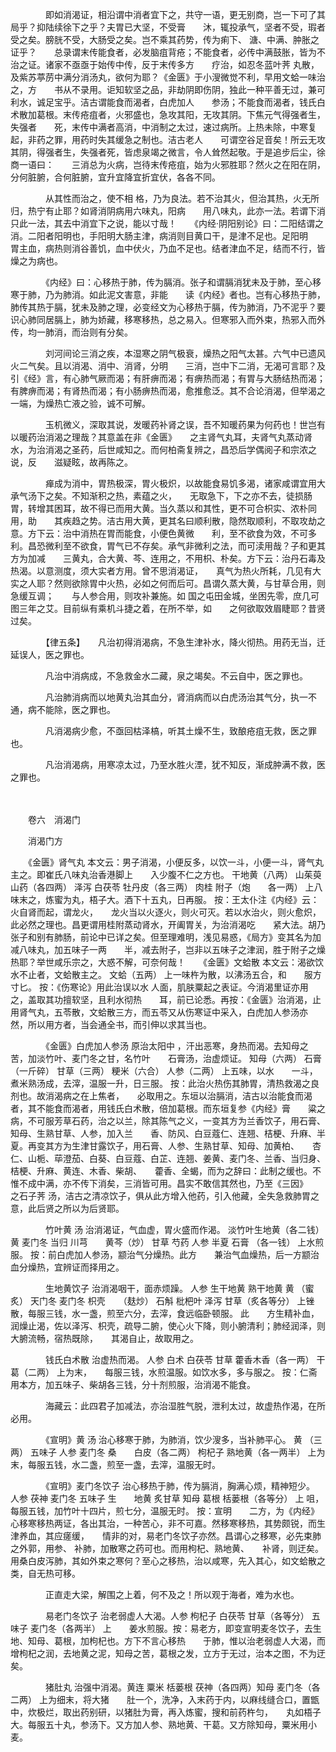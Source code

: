 <!-- { "loadSidebar": true } -->
　　　　即如消渴证，相沿谓中消者宜下之，共守一语，更无别商，岂一下可了其局乎？抑陆续徐下之乎？夫胃已大坚，不受膏　　沐，辄投承气，坚者不受，瑕者受之矣。膀胱不受，大肠受之矣。岂不乘其药势，传为痢下、 溏、中满、肿胀之证乎？　　总录谓末传能食者，必发脑疽背疮；不能食者，必传中满鼓胀，皆为不治之证。诸家不亟亟于始传中传，反于末传多方　　疗治，如忍冬蓝叶荠 丸散，及紫苏葶苈中满分消汤丸，欲何为耶？《金匮》于小溲微觉不利，早用文蛤一味治之，方　　书从不录用。讵知软坚之品，非劫阴即伤阴，独此一种平善无过，兼可利水，诚足宝乎。洁古谓能食而渴者，白虎加人　　参汤；不能食而渴者，钱氏白术散加葛根。末传疮疽者，火邪盛也，急攻其阳，无攻其阴。下焦元气得强者生，失强者　　死，末传中满者高消，中消制之太过，速过病所。上热未除，中寒复起，非药之罪，用药时失其缓急之制也。洁古老人　　可谓空谷足音矣！所云无攻其阴，得强者生，失强者死，皆虑泉竭之微言，令人耸然起敬。于是追步后尘，徐商一语曰：　　三消总为火病，岂待末传疮疽，始为火邪胜耶？然火之在阳在阴，分何脏腑，合何脏腑，宜升宜降宜折宜伏，各各不同。

　　　　从其性而治之，使不相 格，乃为良法。若不治其火，但治其热，火无所归，热宁有止耶？如肾消阴病用六味丸，阳病　　用八味丸，此亦一法。若谓下消只此一法，其去中消宜下之说，能以寸哉！　　《内经·阴阳别论》曰：二阳结谓之消。二阳者阳明也，手阳明大肠主津，病消则目黄口干，是津不足也。足阳明　　胃主血，病热则消谷善饥，血中伏火，乃血不足也。结者津血不足，结而不行，皆燥之为病也。

　　　　《内经》曰：心移热于肺，传为膈消。张子和谓膈消犹未及于肺，至心移寒于肺，乃为肺消。如此泥文害意，非能　　读《内经》者也。岂有心移热于肺，肺传其热于膈，犹未及肺之理，必变经文为心移热于膈，传为肺消，乃不泥乎？要　　识心肺同居膈上，肺为娇藏，移寒移热，总之易入。但寒邪入而外束，热邪入而外传，均一肺消，而治则有分矣。

　　　　刘河间论三消之疾，本湿寒之阴气极衰，燥热之阳气太甚。六气中已遗风火二气矣。且以消渴、消中、消肾，分明　　三消，岂中下二消，无渴可言耶？及引《经》言，有心肺气厥而渴；有肝痹而渴；有痹热而渴；有胃与大肠结热而渴；　　有脾痹而渴；有肾热而渴；有小肠痹热而渴，愈推愈泛。其不合论消渴，但举渴之一端，为燥热亡液之验，诚不可解。

　　　　玉机微义，深取其说，发暖药补肾之误，吾不知暖药果为何药也！世岂有以暖药治消渴之理哉？其意盖在非《金匮》　　之主肾气丸耳，夫肾气丸蒸动肾水，为治消渴之圣药，后世咸知之。而何柏斋复辨之，昌恐后学偶阅子和宗浓之说，反　　滋疑眩，故再陈之。

　　　　瘅成为消中，胃热极深，胃火极炽，以故能食易饥多渴，诸家咸谓宜用大承气汤下之矣。不知渐积之热，素蕴之火，　　无取急下，下之亦不去，徒损肠胃，转增其困耳，故不得已而用大黄。当久蒸以和其性，更不可合枳实、浓朴同用，助　　其疾趋之势。洁古用大黄，更其名曰顺利散，隐然取顺利，不取攻劫之意。方下云：治中消热在胃而能食，小便色黄微　　利，至不欲食为效，不可多利。昌恐微利至不欲食，胃气已不存矣。承气非微利之法，而可渎用哉？子和更其方为加减　　三黄丸，合大黄、芩、连用之，不用枳、朴矣。方下云：治丹石毒及热渴。以意测度，须大实者方用。曾不思消渴证，　　真气为热火所耗，几见有大实之人耶？然则欲除胃中火热，必如之何而后可。昌谓久蒸大黄，与甘草合用，则急缓互调；　　与人参合用，则攻补兼施。如 国之屯田金城，坐困先零，庶几可图三年之艾。目前纵有乘机斗捷之着，在所不举，如　　之何欲取效眉睫耶？昔贤过矣。

　　　　【律五条】　　凡治初得消渴病，不急生津补水，降火彻热。用药无当，迁延误人，医之罪也。

　　　　凡治中消病成，不急救金水二藏，泉之竭矣。不云自中，医之罪也。

　　　　凡治肺消病而以地黄丸治其血分，肾消病而以白虎汤治其气分，执一不通，病不能除，医之罪也。

　　　　凡消渴病少愈，不亟回枯泽槁，听其土燥不生，致酿疮疽无救，医之罪也。

　　　　凡治消渴病，用寒凉太过，乃至水胜火湮，犹不知反，渐成肿满不救，医之罪也。

　　　　

　　卷六　消渴门　　

　　消渴门方　　

　　《金匮》肾气丸 本文云：男子消渴，小便反多，以饮一斗，小便一斗，肾气丸主之。即崔氏八味丸治香港脚上　　入少腹不仁之方也。 干地黄（八两） 山茱萸 山药（各四两） 泽泻 白茯苓 牡丹皮（各三两） 肉桂 附子（炮　　各一两） 上八味末之，炼蜜为丸，梧子大。酒下十五丸，日再服。 按：王太仆注《内经》云：火自肾而起，谓龙火，　　龙火当以火逐火，则火可灭。若以水治火，则火愈炽，此必然之理也。昌更谓用桂附蒸动肾水，开阖胃关，为治消渴吃　　紧大法。胡乃张子和别有肺肠，前论中已详之矣。但至理难明，浅见易惑，《局方》变其名为加减八味丸，加五味子一两　　半，减去附子，岂非以五味子之津润，胜于附子之燥热耶？举世咸乐宗之，大惑不解，可奈何哉！　　《金匮》文蛤散 本文云：渴欲饮水不止者，文蛤散主之。 文蛤（五两） 上一味杵为散，以沸汤五合，和　　服方寸匕。 按：《伤寒论》用此治误以水 人面，肌肤粟起之表证。今消渴里证亦用之，盖取其功擅软坚，且利水彻热　　耳，前已论悉。再按：《金匮》治消渴，止用肾气丸，五苓散，文蛤散三方，而五苓又从伤寒证中采入，白虎加人参汤亦　　然，所以用方者，当会通全书，而引伸以求其当也。

　　　　《金匮》白虎加人参汤 原治太阳中 ，汗出恶寒，身热而渴。去知母之苦，加淡竹叶、麦门冬之甘，名竹叶　　石膏汤，治虚烦证。 知母（六两） 石膏（一斤碎） 甘草（三两） 粳米（六合） 人参（二两） 上五味，以水　　一斗，煮米熟汤成，去滓，温服一升，日三服。 按：此治火热伤其肺胃，清热救渴之良剂也。故消渴病之在上焦者，　　必取用之。东垣以治膈消，洁古以治能食而渴者，其不能食而渴者，用钱氏白术散，倍加葛根。而东垣复参《内经》膏　　粱之病，不可服芳草石药，治之以兰，除其陈气之义，一变其方为兰香饮子，用石膏、知母、生熟甘草、人参，加入兰　　香、防风、白豆蔻仁、连翘、桔梗、升麻、半夏。再变其方为生津甘露饮子，用石膏、人参、生熟甘草、知母、加黄柏、　　杏仁、山栀、荜澄茄、白葵、白豆蔻、白芷、连翘、姜黄、麦门冬、兰香、当归身、桔梗、升麻、黄连、木香、柴胡、　　藿香、全蝎，而为之辞曰：此制之缓也。不惟不成中满，亦不传下消矣，三消皆可用。昌实不敢信其然也，乃至《三因》　　之石子荠 汤，洁古之清凉饮子，俱从此方增入他药，引入他藏，全失急救肺胃之意，此后贤之所以为后贤耶。

　　　　竹叶黄 汤 治消渴证，气血虚，胃火盛而作渴。 淡竹叶生地黄（各二钱） 黄 麦门冬 当归 川芎　　黄芩（炒） 甘草 芍药 人参 半夏 石膏 （各一钱） 上水煎服。 按：前白虎加人参汤，颛治气分燥热。此方　　兼治气血燥热，后一方颛治血分燥热，宜辨证而择用之。

　　　　生地黄饮子 治消渴咽干，面赤烦躁。 人参 生干地黄 熟干地黄 黄 （蜜炙） 天门冬 麦门冬 枳壳　　（麸炒） 石斛 枇杷叶 泽泻 甘草（炙各等分） 上锉散，每服三钱，水一盏，煎至六分，去滓，食远临卧顿服。 此　　方生精补血，润燥止渴，佐以泽泻、枳壳，疏导二腑，使心火下降，则小腑清利；肺经润泽，则大腑流畅，宿热既除，　　其渴自止，故取用之。

　　　　钱氏白术散 治虚热而渴。 人参 白术 白茯苓 甘草 藿香木香（各一两） 干葛（二两） 上为末，　　每服三钱，水煎温服。如饮水多，多与服之。 按：仁斋用本方，加五味子、柴胡各三钱，分十剂煎服，治消渴不能食。

　　　　海藏云：此四君子加减法，亦治湿胜气脱，泄利太过，故虚热作渴，在所必用。

　　　　《宣明》黄 汤 治心移寒于肺，为肺消，饮少溲多，当补肺平心。 黄 （三两） 五味子 人参 麦门冬 桑　　白皮（各二两） 枸杞子 熟地黄（各一两半） 上为末，每服五钱，水二盏，煎至一盏，去滓，温服无时。

　　　　《宣明》麦门冬饮子 治心移热于肺，传为膈消，胸满心烦，精神短少。 人参 茯神 麦门冬 五味子 生　　地黄 炙甘草 知母 葛根 栝蒌根（各等分） 上 咀，每服五钱，加竹叶十四片，煎七分，温服无时。 按：宣明　　二方，为《内经》心移寒移热两证，各出其治，一种苦心，非不可嘉。然移寒移热，其势颇锐，而生津养血，其应瘥缓，　　情非的对，易老门冬饮子亦然。昌谓心之移寒，必先束肺之外郭，用参、 补肺，加散寒之药可也。而用枸杞、熟地黄、　　补肾，则迂矣。用桑白皮泻肺，其如外束之寒何？至心之移热，治以咸寒，先入其心，如文蛤散之类，自无热可移。

　　　　正直走大梁，解围之上着，何不及之！所以观于海者，难为水也。

　　　　易老门冬饮子 治老弱虚人大渴。人参 枸杞子 白茯苓 甘草（各等分） 五味子 麦门冬（各两半） 上　　姜水煎服。按：易老方，即变宣明麦冬饮子，去生地、知母、葛根，加枸杞也。方下不言心移热　　于肺，惟以治老弱虚人大渴，而增枸杞之润，去地黄之泥，知母之苦，葛根之发，立方于无过，治本之图，不为迂矣。

　　　　猪肚丸 治强中消渴。黄连 粟米 栝蒌根 茯神（各四两）知母 麦门冬（各二两） 上为细末，将大猪　　肚一个，洗净，入末药于内，以麻线缝合口，置甑中，炊极烂，取出药别研，以猪肚为膏，再入炼蜜，搜和前药杵匀，　　丸如梧子大。每服五十丸，参汤下。又方加人参、熟地黄、干葛。又方除知母，粟米用小麦。

